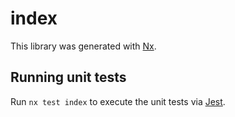 # index

This library was generated with [Nx](https://nx.dev).

## Running unit tests

Run `nx test index` to execute the unit tests via [Jest](https://jestjs.io).
